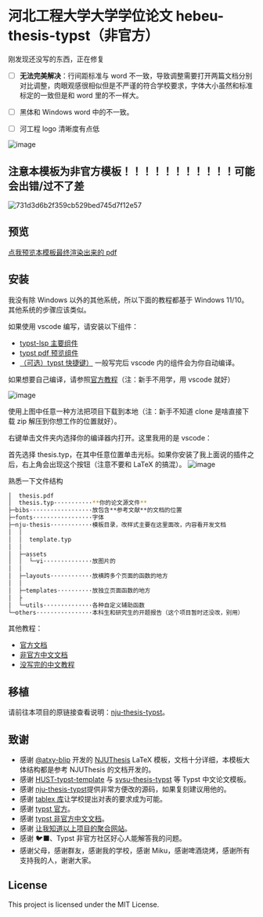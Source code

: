 # 河北工程大学大学学位论文 hebeu-thesis-typst（非官方）


刚发现还没写的东西，正在修复
- [ ] **无法完美解决**：行间距标准与 word 不一致，导致调整需要打开两篇文档分别对比调整，肉眼观感很相似但是不严谨的符合学校要求，字体大小虽然和标准标定的一致但是和 word 里的不一样大。
- [ ] 黑体和 Windows word 中的不一致。
- [ ] 河工程 logo 清晰度有点低


![image](https://github.com/xyls184/hebeu-thesis-typst/assets/20354136/3726d2b1-b93a-4183-9df0-67d3742b903e)

## 注意本模板为非官方模板！！！！！！！！！！！可能会出错/过不了差

![731d3d6b2f359cb529bed745d7f12e57](https://github.com/xyls184/hebeu-thesis-typst/assets/20354136/b1474eaf-9dd6-448d-a95f-9a3af6b5905e)

## 预览
[点我预览本模板最终渲染出来的 pdf](https://github.com/xyls184/hebeu-thesis-typst/blob/main/thesis.pdf)

## 安装
我没有除 Windows 以外的其他系统，所以下面的教程都基于 Windows 11/10。其他系统的步骤应该类似。

如果使用 vscode 编写，请安装以下组件：
- [typst-lsp 主要组件](https://marketplace.visualstudio.com/items?itemName=nvarner.typst-lsp)
- [typst pdf 预览组件](https://marketplace.visualstudio.com/items?itemName=mgt19937.typst-preview)
- [（可选）typst 快捷键）](https://marketplace.visualstudio.com/items?itemName=CalebFiggers.typst-companion)
一般写完后 vscode 内的组件会为你自动编译。

如果想要自己编译，请参照[官方教程](https://github.com/typst/typst?tab=readme-ov-file#installation)（注：新手不用学，用 vscode 就好）

![image](https://github.com/xyls184/hebeu-thesis-typst/assets/20354136/342ade30-9003-4011-b56a-b9512516145f)

使用上图中任意一种方法把项目下载到本地（注：新手不知道 clone 是啥直接下载 zip 解压到你想工作的位置就好）。

右键单击文件夹内选择你的编译器内打开。这里我用的是 vscode：

首先选择 thesis.typ，在其中任意位置单击光标。如果你安装了我上面说的插件之后，右上角会出现这个按钮（注意不要和 LaTeX 的搞混）。
![image](https://github.com/xyls184/hebeu-thesis-typst/assets/20354136/d2737d2a-60cd-445b-a50e-6d0ae03e524b)

熟悉一下文件结构
```bash
│  thesis.pdf
│  thesis.typ···········**你的论文源文件**
├─bibs··················放包含**参考文献**的文档的位置
├─fonts·················字体
├─nju-thesis············模板目录，改样式主要在这里面改，内容看开发文档
│  │
│  │  template.typ
│  │
│  ├─assets
│  │  └─vi··············放图片的
│  │
│  ├─layouts············放横跨多个页面的函数的地方
│  │
│  ├─templates··········放独立页面函数的地方
│  ├
│  └─utils··············各种自定义辅助函数
└─others················本科生和研究生的开题报告（这个项目暂时还没改，别用）
```

其他教程：
- [官方文档](https://typst.app/docs/)
- [非官方中文文档](https://typst-doc-cn.github.io/docs/)
- [没写完的中文教程](https://github.com/typst-doc-cn/tutorial)

## 移植
请前往本项目的原链接查看说明：[nju-thesis-typst](https://github.com/nju-lug/nju-thesis-typst)。

## 致谢

- 感谢 [@atxy-blip](https://github.com/atxy-blip) 开发的 [NJUThesis](https://github.com/nju-lug/NJUThesis) LaTeX 模板，文档十分详细，本模板大体结构都是参考 NJUThesis 的文档开发的。
- 感谢 [HUST-typst-template](https://github.com/werifu/HUST-typst-template) 与 [sysu-thesis-typst](https://github.com/howardlau1999/sysu-thesis-typst) 等 Typst 中文论文模板。
- 感谢 [nju-thesis-typst](https://github.com/nju-lug/nju-thesis-typst)提供非常方便改的源码，如果复刻建议用他的。
- 感谢 [tablex 库](https://github.com/PgBiel/typst-tablex)让学校提出对表的要求成为可能。
- 感谢 [typst 官方](https://typst.app/)。
- 感谢 [typst 非官方中文文档](https://typst-doc-cn.github.io/docs/)。
- 感谢 [让我知道以上项目的聚合网站](https://github.com/typst-cn/awesome-typst-cn?tab=readme-ov-file)。
- 感谢 🐦‍⬛、Typst 非官方社区好心人能解答我的问题。
- 感谢父母，感谢群友，感谢我的学校，感谢 Miku，感谢啤酒烧烤，感谢所有支持我的人，谢谢大家。

## License

This project is licensed under the MIT License.
